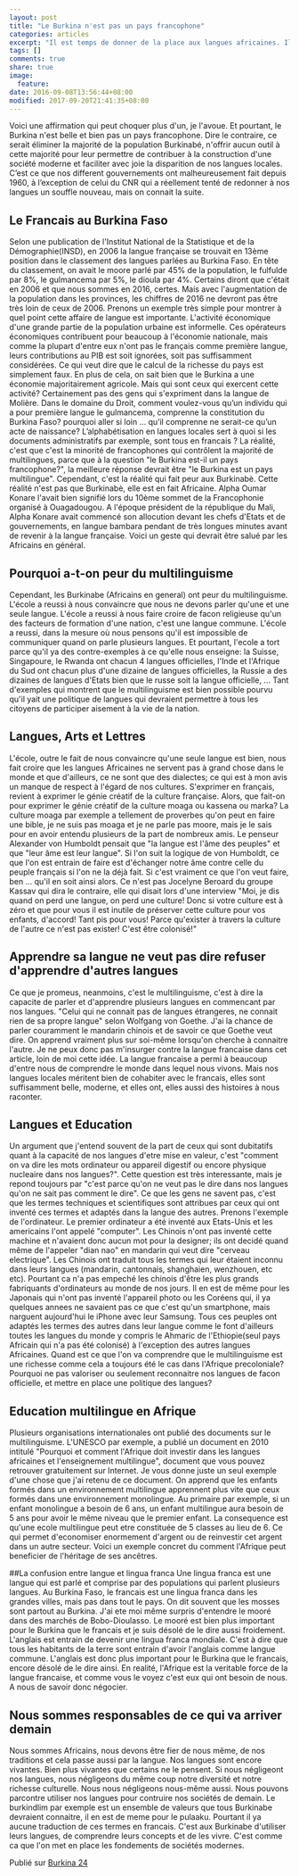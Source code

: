 ```yaml
---
layout: post
title: "Le Burkina n'est pas un pays francophone"
categories: articles
excerpt: "Il est temps de donner de la place aux langues africaines. Il en va de notre existence culturelle et sociale. Et cette place devrait être la première."
tags: []
comments: true
share: true
image:
  feature:
date: 2016-09-08T13:56:44+08:00
modified: 2017-09-20T21:41:35+08:00
---
```


Voici une affirmation qui peut choquer plus d'un, je l'avoue. Et pourtant, le Burkina n'est belle et bien pas un pays francophone. Dire le contraire, ce serait éliminer la majorité de la population Burkinabé, n'offrir aucun outil à cette majorité pour leur permettre de contribuer à la construction d'une société moderne et faciliter avec joie la disparition de nos langues locales. C’est ce que nos different gouvernements ont malheureusement fait depuis 1960, à l’exception de celui du CNR qui a réellement tenté de redonner à nos langues un souffle nouveau, mais on connait la suite.

## Le Francais au Burkina Faso
Selon une publication de l'Institut National de la Statistique et de la Démographie(INSD), en 2006 la langue française se trouvait en 13ème position dans le classement des langues parlées au Burkina Faso. En tête du classement, on avait le moore parlé par 45% de la population, le fulfulde par 8%, le gulmancema par 5%, le dioula par 4%. Certains diront que c'était en 2006 et que nous sommes en 2016, certes. Mais avec l'augmentation de la population dans les provinces, les chiffres de 2016 ne devront pas être très loin de ceux de 2006. Prenons un exemple très simple pour montrer à quel point cette affaire de langue est importante. L'activité économique d'une grande partie de la population urbaine est informelle. Ces opérateurs économiques contribuent pour beaucoup à l'économie nationale, mais comme la plupart d'entre eux n'ont pas le français comme première langue, leurs contributions au PIB est soit ignorées, soit pas suffisamment considérées. Ce qui veut dire que le calcul de la richesse du pays est simplement faux. En plus de cela, on sait bien que le Burkina a une économie majoritairement agricole. Mais qui sont ceux qui exercent cette activité? Certainement pas des gens qui s'expriment dans la langue de Molière. Dans le domaine du Droit, comment voulez-vous qu’un individu qui a pour première langue le gulmancema, comprenne la constitution du Burkina Faso? pourquoi aller si loin … qu’il comprenne ne serait-ce qu’un acte de naissance? L’alphabétisation en langues locales sert à quoi si les documents administratifs par exemple, sont tous en francais ? La réalité, c'est que c'est la minorité de francophones qui contrôlent la majorité de multilingues, parce que à la question "le Burkina est-il un pays francophone?", la meilleure réponse devrait être "le Burkina est un pays multilingue". Cependant, c'est la réalité qui fait peur aux Burkinabè. Cette réalité n'est pas que Burkinabè, elle est en fait Africaine. Alpha Oumar Konare l'avait bien signifié lors du 10ème sommet de la Francophonie organisé à Ouagadougou. A l'époque président de la république du Mali, Alpha Konare avait commencé son allocution devant les chefs d'Etats et de gouvernements, en langue bambara pendant de très longues minutes avant de revenir à la langue française. Voici un geste qui devrait être salué par les Africains en général.

## Pourquoi a-t-on peur du multilinguisme
Cependant, les Burkinabe (Africains en general) ont peur du multilinguisme. L'école a reussi à nous convaincre que nous ne devons parler qu'une et une seule langue. L'école a reussi à nous faire croire de facon religieuse qu'un des facteurs de formation d'une nation, c'est une langue commune. L'école a reussi, dans la mesure où nous pensons qu'il est impossible de communiquer quand on parle plusieurs langues. Et pourtant, l'ecole a tort parce qu'il ya des contre-exemples à ce qu'elle nous enseigne: la Suisse, Singapoure, le Rwanda ont chacun 4 langues officielles, l'Inde et l'Afrique du Sud ont chacun plus d'une dizaine de langues officielles, la Russie a des dizaines de langues d'Etats bien que le russe soit la langue officielle, ... Tant d'exemples qui montrent que le multilinguisme est bien possible pourvu qu'il yait une politique de langues qui devraient permettre à tous les citoyens de participer aisement à la vie de la nation.

## Langues, Arts et Lettres
L'école, outre le fait de nous convaincre qu'une seule langue est bien, nous fait croire que les langues Africaines ne servent pas à grand chose dans le monde et que d'ailleurs, ce ne sont que des dialectes; ce qui est à mon avis un manque de respect à l'égard de nos cultures. S'exprimer en français, revient à exprimer le génie créatif de la culture française. Alors, que fait-on pour exprimer le génie créatif de la culture moaga ou kassena ou marka? La culture moaga par exemple a tellement de proverbes qu'on peut en faire une bible, je ne suis pas moaga et je ne parle pas moore, mais je le sais pour en avoir entendu plusieurs de la part de nombreux amis. Le penseur Alexander von Humboldt pensait que "la langue est l'âme des peuples" et que "leur âme est leur langue". Si l'on suit la logique de von Humboldt, ce que l'on est entrain de faire est d'échanger notre âme contre celle du peuple français si l'on ne la déjà fait. Si c'est vraiment ce que l'on veut faire, ben ... qu'il en soit ainsi alors. Ce n'est pas Jocelyne Beroard du groupe Kassav qui dira le contraire, elle qui disait lors d'une interview "Moi, je dis quand on perd une langue, on perd une culture! Donc si votre culture est à zéro et que pour vous il est inutile de préserver cette culture pour vos enfants, d'accord! Tant pis pour vous! Parce qu'exister à travers la culture de l'autre ce n'est pas exister! C'est être colonisé!"

## Apprendre sa langue ne veut pas dire refuser d'apprendre d'autres langues
Ce que je promeus, neanmoins, c'est le multilinguisme, c'est à dire la capacite de parler et d'apprendre plusieurs langues en commencant par nos langues. "Celui qui ne connait pas de langues étrangeres, ne connait rien de sa propre langue" selon Wolfgang von Goethe. J'ai la chance de parler couramment le mandarin chinois et de savoir ce que Goethe veut dire. On apprend vraiment plus sur soi-même lorsqu'on cherche à connaitre l'autre. Je ne peux donc pas m'insurger contre la langue francaise dans cet article, loin de moi cette idée. La langue francaise a permi à beaucoup d'entre nous de comprendre le monde dans lequel nous vivons. Mais nos langues locales méritent bien de cohabiter avec le francais, elles sont suffisamment belle, moderne, et elles ont, elles aussi des histoires à nous raconter.

## Langues et Education
Un argument que j'entend souvent de la part de ceux qui sont dubitatifs quant à la capacité de nos langues d'etre mise en valeur, c'est "comment on va dire les mots ordinateur ou appareil digestif ou encore physique nucleaire dans nos langues?". Cette question est très interessante, mais je repond toujours par "c'est parce qu'on ne veut pas le dire dans nos langues qu'on ne sait pas comment le dire". Ce que les gens ne savent pas, c'est que les termes techniques et scientifiques sont attribues par ceux qui ont inventé ces termes et adaptés dans la langue des autres. Prenons l'exemple de l'ordinateur. Le premier ordinateur a été inventé aux Etats-Unis et les americains l'ont appelé "computer". Les Chinois n'ont pas inventé cette machine et n'avaient donc aucun mot pour la designer; ils ont decidé quand même de l'appeler "dian nao" en mandarin qui veut dire "cerveau electrique". Les Chinois ont traduit tous les termes qui leur étaient inconnu dans leurs langues (mandarin, cantonnais, shanghaien, wenzhouen, etc etc). Pourtant ca n'a pas empeché les chinois d'être les plus grands fabriquants d'ordinateurs au monde de nos jours. Il en est de même pour les Japonais qui n'ont pas inventé l'appareil photo ou les Coréens qui, il ya quelques annees ne savaient pas ce que c'est qu'un smartphone, mais narguent aujourd'hui le iPhone avec leur Samsung. Tous ces peuples ont adaptés les termes des autres dans leur langue comme le font d'ailleurs toutes les langues du monde y compris le Ahmaric de l'Ethiopie(seul pays Africain qui n'a pas été colonisé) à l'exception des autres langues Africaines. Quand est ce que l'on va comprendre que le multilinguisme est une richesse comme cela a toujours été le cas dans l'Afrique precoloniale? Pourquoi ne pas valoriser ou seulement reconnaitre nos langues de facon officielle, et mettre en place une politique des langues?

## Education multilingue en Afrique
Plusieurs organisations internationales ont publié des documents sur le multilinguisme. L'UNESCO par exemple, a publié un document en 2010 intitulé "Pourquoi et comment l'Afrique doit investir dans les langues africaines et l'enseignement multilingue", document que vous pouvez retrouver gratuitement sur Internet. Je vous donne juste un seul exemple d'une chose que j'ai retenu de ce document. On apprend que les enfants formés dans un environnement multilingue apprennent plus vite que ceux formés dans une environnement monolingue. Au primaire par exemple, si un enfant monolingue a besoin de 6 ans, un enfant multilingue aura besoin de 5 ans pour avoir le même niveau que le premier enfant. La consequence est qu'une ecole multilingue peut etre constituée de 5 classes au lieu de 6. Ce qui permet d'economiser enormement d'argent ou de reinvestir cet argent dans un autre secteur. Voici un exemple concret du comment l'Afrique peut beneficier de l'héritage de ses ancêtres.

##La confusion entre langue et lingua franca
Une lingua franca est une langue qui est parlé et comprise par des populations qui parlent plusieurs langues. Au Burkina Faso, le francais est une lingua franca dans les grandes villes, mais pas dans tout le pays. On dit souvent que les mosses sont partout au Burkina. J'ai ete moi même surpris d'entendre le mooré dans des marchés de Bobo-Dioulasso. Le mooré est bien plus important pour le Burkina que le francais et je suis désolé de le dire aussi froidement. L'anglais est entrain de devenir une lingua franca mondiale. C'est à dire que tous les habitants de la terre sont entrain d'avoir l'anglais comme langue commune. L'anglais est donc plus important pour le Burkina que le francais, encore désolé de le dire ainsi. En realité, l'Afrique est la veritable force de la langue francaise, et comme vous le voyez c'est eux qui ont besoin de nous. A nous de savoir donc négocier.

## Nous sommes responsables de ce qui va arriver demain
Nous sommes Africains, nous devons être fier de nous même, de nos traditions et cela passe aussi par la langue. Nos langues sont encore vivantes. Bien plus vivantes que certains ne le pensent. Si nous négligeont nos langues, nous négligeons du même coup notre diversité et notre richesse culturelle. Nous nous négligeons nous-même aussi. Nous pouvons parcontre utiliser nos langues pour contruire nos sociétés de demain. Le burkindlim par exemple est un ensemble de valeurs que tous Burkinabe devraient connaitre, il en est de meme pour le pulaaku. Pourtant il ya aucune traduction de ces termes en francais. C'est aux Burkinabe d'utiliser leurs langues, de comprendre leurs concepts et de les vivre. C'est comme ca que l'on met en place les fondements de sociétés modernes.


Publié sur [Burkina 24](http://www.burkina24.com/2016/09/02/chronique-de-raakedo-le-burkina-nest-pas-un-pays-francophone/)
